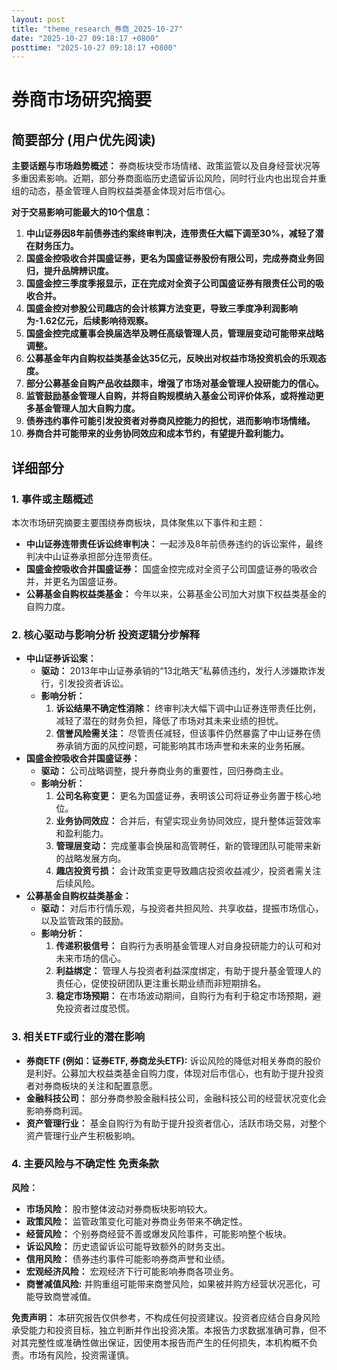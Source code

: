 ```yaml
---
layout: post
title: "theme_research_券商_2025-10-27"
date: "2025-10-27 09:18:17 +0800"
posttime: "2025-10-27 09:18:17 +0800"
---
```


# 券商市场研究摘要

## 简要部分 (用户优先阅读)

**主要话题与市场趋势概述：**
券商板块受市场情绪、政策监管以及自身经营状况等多重因素影响。近期，部分券商面临历史遗留诉讼风险，同时行业内也出现合并重组的动态，基金管理人自购权益类基金体现对后市信心。

**对于交易影响可能最大的10个信息：**

1.  **中山证券因8年前债券违约案终审判决，连带责任大幅下调至30%，减轻了潜在财务压力。**
2.  **国盛金控吸收合并国盛证券，更名为国盛证券股份有限公司，完成券商业务回归，提升品牌辨识度。**
3.  **国盛金控三季度季报显示，正在完成对全资子公司国盛证券有限责任公司的吸收合并。**
4.  **国盛金控对参股公司趣店的会计核算方法变更，导致三季度净利润影响为-1.62亿元，后续影响待观察。**
5.  **国盛金控完成董事会换届选举及聘任高级管理人员，管理层变动可能带来战略调整。**
6.  **公募基金年内自购权益类基金达35亿元，反映出对权益市场投资机会的乐观态度。**
7.  **部分公募基金自购产品收益颇丰，增强了市场对基金管理人投研能力的信心。**
8.  **监管鼓励基金管理人自购，并将自购规模纳入基金公司评价体系，或将推动更多基金管理人加大自购力度。**
9.  **债券违约事件可能引发投资者对券商风控能力的担忧，进而影响市场情绪。**
10. **券商合并可能带来的业务协同效应和成本节约，有望提升盈利能力。**

## 详细部分

### 1. 事件或主题概述

本次市场研究摘要主要围绕券商板块，具体聚焦以下事件和主题：

*   **中山证券连带责任诉讼终审判决：** 一起涉及8年前债券违约的诉讼案件，最终判决中山证券承担部分连带责任。
*   **国盛金控吸收合并国盛证券：** 国盛金控完成对全资子公司国盛证券的吸收合并，并更名为国盛证券。
*   **公募基金自购权益类基金：** 今年以来，公募基金公司加大对旗下权益类基金的自购力度。

### 2. 核心驱动与影响分析 投资逻辑分步解释

*   **中山证券诉讼案：**
    *   **驱动：** 2013年中山证券承销的“13北皓天”私募债违约，发行人涉嫌欺诈发行，引发投资者诉讼。
    *   **影响分析：** 
        1.  **诉讼结果不确定性消除：** 终审判决大幅下调中山证券连带责任比例，减轻了潜在的财务负担，降低了市场对其未来业绩的担忧。
        2. **信誉风险需关注：** 尽管责任减轻，但该事件仍然暴露了中山证券在债券承销方面的风控问题，可能影响其市场声誉和未来的业务拓展。
*   **国盛金控吸收合并国盛证券：**
    *   **驱动：** 公司战略调整，提升券商业务的重要性，回归券商主业。
    *   **影响分析：**
        1.  **公司名称变更：** 更名为国盛证券，表明该公司将证券业务置于核心地位。
        2.  **业务协同效应：** 合并后，有望实现业务协同效应，提升整体运营效率和盈利能力。
        3.  **管理层变动：** 完成董事会换届和高管聘任，新的管理团队可能带来新的战略发展方向。
        4.  **趣店投资亏损：** 会计政策变更导致趣店投资收益减少，投资者需关注后续风险。
*   **公募基金自购权益类基金：**
    *   **驱动：** 对后市行情乐观，与投资者共担风险、共享收益，提振市场信心，以及监管政策的鼓励。
    *   **影响分析：**
        1.  **传递积极信号：** 自购行为表明基金管理人对自身投研能力的认可和对未来市场的信心。
        2.  **利益绑定：** 管理人与投资者利益深度绑定，有助于提升基金管理人的责任心，促使投研团队更注重长期业绩而非短期排名。
        3.  **稳定市场预期：** 在市场波动期间，自购行为有利于稳定市场预期，避免投资者过度恐慌。

### 3. 相关ETF或行业的潜在影响

*   **券商ETF (例如：证券ETF, 券商龙头ETF):**  诉讼风险的降低对相关券商的股价是利好。公募加大权益类基金自购力度，体现对后市信心，也有助于提升投资者对券商板块的关注和配置意愿。
*   **金融科技公司：** 部分券商参股金融科技公司，金融科技公司的经营状况变化会影响券商利润。
*   **资产管理行业：** 基金自购行为有助于提升投资者信心，活跃市场交易，对整个资产管理行业产生积极影响。

### 4. 主要风险与不确定性 免责条款

**风险：**

*   **市场风险：** 股市整体波动对券商板块影响较大。
*   **政策风险：** 监管政策变化可能对券商业务带来不确定性。
*   **经营风险：** 个别券商经营不善或爆发风险事件，可能影响整个板块。
*   **诉讼风险：** 历史遗留诉讼可能导致额外的财务支出。
*   **信用风险：** 债券违约事件可能影响券商声誉和业绩。
*   **宏观经济风险：** 宏观经济下行可能影响券商各项业务。
*   **商誉减值风险:** 并购重组可能带来商誉风险，如果被并购方经营状况恶化，可能导致商誉减值。

**免责声明：**
本研究报告仅供参考，不构成任何投资建议。投资者应结合自身风险承受能力和投资目标，独立判断并作出投资决策。本报告力求数据准确可靠，但不对其完整性或准确性做出保证，因使用本报告而产生的任何损失，本机构概不负责。市场有风险，投资需谨慎。